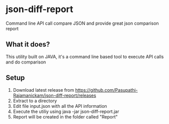 # json-diff-report
Command line API call compare JSON and provide great json comparison report

## What it does?
This utility built on JAVA, it's a command line based tool to execute API calls and do comparison

## Setup  
1. Download latest release from https://github.com/Pasupathi-Rajamanickam/json-diff-report/releases
2. Extract to a directory
3. Edit file input.json with all the API information
4. Execute the utiliy using java -jar json-diff-report.jar
5. Report will be created in the folder called "Report"